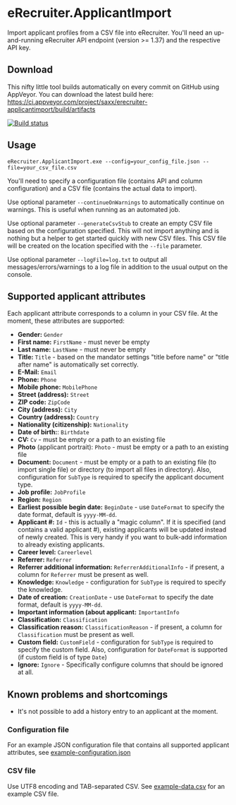 # eRecruiter.ApplicantImport

Import applicant profiles from a CSV file into eRecruiter. You'll need an up-and-running eRecruiter API endpoint (version >= 1.37) and the respective API key.

## Download

This nifty little tool builds automatically on every commit on GitHub using AppVeyor. You can download the latest build here: https://ci.appveyor.com/project/saxx/erecruiter-applicantimport/build/artifacts

[![Build status](https://ci.appveyor.com/api/projects/status/2rn1eok9hfjnrlcr)](https://ci.appveyor.com/project/saxx/erecruiter-applicantimport)

## Usage
`eRecruiter.ApplicantImport.exe --config=your_config_file.json --file=your_csv_file.csv`

You'll need to specify a configuration file (contains API and column configuration) and a CSV file (contains the actual data to import).

Use optional parameter `--continueOnWarnings` to automatically continue on warnings. This is useful when running as an automated job.

Use optional parameter `--generateCsvStub` to create an empty CSV file based on the configuration specified. This will not import anything and is nothing but a helper to get started quickly with new CSV files. This CSV file will be created on the location specified with the `--file` parameter.

Use optional parameter `--logFile=log.txt` to output all messages/errors/warnings to a log file in addition to the usual output on the console.

## Supported applicant attributes
Each applicant attribute corresponds to a column in your CSV file. At the moment, these attributes are supported:

- **Gender:** `Gender`
- **First name:** `FirstName` - must never be empty
- **Last name:** `LastName` - must never be empty
- **Title:** `Title` - based on the mandator settings "title before name" or "title after name" is automatically set correctly.
- **E-Mail:** `Email`
- **Phone:** `Phone`
- **Mobile phone:** `MobilePhone`
- **Street (address):** `Street`
- **ZIP code:** `ZipCode`
- **City (address):** `City`
- **Country (address):** `Country`
- **Nationality (citizenship):** `Nationality`
- **Date of birth:**: `Birthdate`
- **CV:** `Cv` - must be empty or a path to an existing file
- **Photo** (applicant portrait): `Photo` - must be empty or a path to an existing file
- **Document:** `Document` - must be empty or a path to an existing file (to import single file) or directory (to import all files in directory). Also, configuration for `SubType` is required to specify the applicant document type.
- **Job profile:** `JobProfile`
- **Region:** `Region`
- **Earliest possible begin date:** `BeginDate` - use `DateFormat` to specify the date format, default is `yyyy-MM-dd`.
- **Applicant #:** `Id` - this is actually a "magic column". If it is specified (and contains a valid applicant #), existing applicants will be updated instead of newly created. This is very handy if you want to bulk-add information to already existing applicants.
- **Career level:** `Careerlevel`
- **Referrer:** `Referrer`
- **Referrer additional information:** `ReferrerAdditionalInfo` - if present, a column for `Referrer` must be present as well.
- **Knowledge:** `Knowledge` - configuration for `SubType` is required to specify the knowledge.
- **Date of creation:** `CreationDate` - use `DateFormat` to specify the date format, default is `yyyy-MM-dd`.
- **Important information (about applicant:** `ImportantInfo`
- **Classification:** `Classification`
- **Classification reason:** `ClassificationReason` - if present, a column for `Classification` must be present as well.
- **Custom field:** `CustomField` - configuration for `SubType` is required to specify the custom field. Also, configuration for `DateFormat` is supported (if custom field is of type `Date`)
- **Ignore:** `Ignore` - Specifically configure columns that should be ignored at all.

## Known problems and shortcomings

- It's not possible to add a history entry to an applicant at the moment.

### Configuration file
For an example JSON configuration file that contains all supported applicant attributes, see [example-configuration.json](example-configuration.json)

### CSV file
Use UTF8 encoding and TAB-separated CSV. See [example-data.csv](example-data.csv) for an example CSV file.

